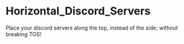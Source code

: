 # Horizontal_Discord_Servers
Place your discord servers along the top, instead of the side; without breaking TOS!
